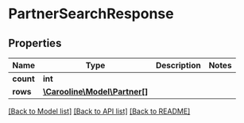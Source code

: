 # PartnerSearchResponse

## Properties
Name | Type | Description | Notes
------------ | ------------- | ------------- | -------------
**count** | **int** |  | 
**rows** | [**\Carooline\Model\Partner[]**](Partner.md) |  | 

[[Back to Model list]](../../README.md#documentation-for-models) [[Back to API list]](../../README.md#documentation-for-api-endpoints) [[Back to README]](../../README.md)

